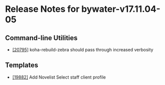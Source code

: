
# Release Notes for bywater-v17.11.04-05

## Command-line Utilities

- [[20795]](http://bugs.koha-community.org/bugzilla3/show_bug.cgi?id=20795) koha-rebuild-zebra should pass through increased verbosity

## Templates

- [[19882]](http://bugs.koha-community.org/bugzilla3/show_bug.cgi?id=19882) Add Novelist Select staff client profile


